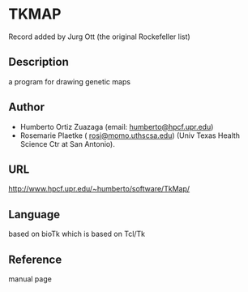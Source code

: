 # TKMAP
Record added by Jurg Ott (the original Rockefeller list)

## Description
a program for drawing genetic maps

## Author
* Humberto Ortiz Zuazaga (email: humberto@hpcf.upr.edu)
* Rosemarie Plaetke ( rosi@momo.uthscsa.edu) (Univ Texas Health Science Ctr at San Antonio).

## URL
http://www.hpcf.upr.edu/~humberto/software/TkMap/

## Language
based on bioTk which is based on Tcl/Tk

## Reference
manual page